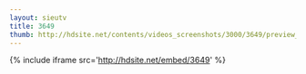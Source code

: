 ```yaml
---
layout: sieutv
title: 3649
thumb: http://hdsite.net/contents/videos_screenshots/3000/3649/preview_360p.mp4.jpg
---
```

{% include iframe src='http://hdsite.net/embed/3649' %}
 
